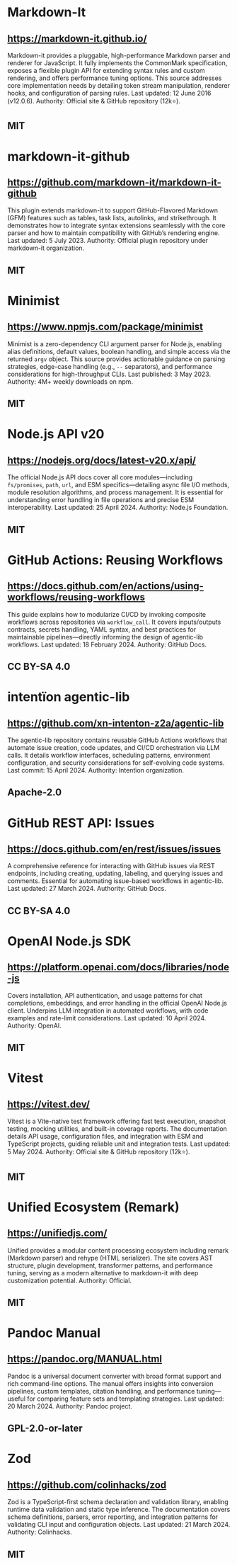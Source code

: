 # Markdown-It
## https://markdown-it.github.io/
Markdown-it provides a pluggable, high-performance Markdown parser and renderer for JavaScript. It fully implements the CommonMark specification, exposes a flexible plugin API for extending syntax rules and custom rendering, and offers performance tuning options. This source addresses core implementation needs by detailing token stream manipulation, renderer hooks, and configuration of parsing rules. Last updated: 12 June 2016 (v12.0.6). Authority: Official site & GitHub repository (12k⭐).
## MIT

# markdown-it-github
## https://github.com/markdown-it/markdown-it-github
This plugin extends markdown-it to support GitHub-Flavored Markdown (GFM) features such as tables, task lists, autolinks, and strikethrough. It demonstrates how to integrate syntax extensions seamlessly with the core parser and how to maintain compatibility with GitHub’s rendering engine. Last updated: 5 July 2023. Authority: Official plugin repository under markdown-it organization.
## MIT

# Minimist
## https://www.npmjs.com/package/minimist
Minimist is a zero-dependency CLI argument parser for Node.js, enabling alias definitions, default values, boolean handling, and simple access via the returned `argv` object. This source provides actionable guidance on parsing strategies, edge-case handling (e.g., `--` separators), and performance considerations for high-throughput CLIs. Last published: 3 May 2023. Authority: 4M+ weekly downloads on npm.
## MIT

# Node.js API v20
## https://nodejs.org/docs/latest-v20.x/api/
The official Node.js API docs cover all core modules—including `fs/promises`, `path`, `url`, and ESM specifics—detailing async file I/O methods, module resolution algorithms, and process management. It is essential for understanding error handling in file operations and precise ESM interoperability. Last updated: 25 April 2024. Authority: Node.js Foundation.
## MIT

# GitHub Actions: Reusing Workflows
## https://docs.github.com/en/actions/using-workflows/reusing-workflows
This guide explains how to modularize CI/CD by invoking composite workflows across repositories via `workflow_call`. It covers inputs/outputs contracts, secrets handling, YAML syntax, and best practices for maintainable pipelines—directly informing the design of agentic-lib workflows. Last updated: 18 February 2024. Authority: GitHub Docs.
## CC BY-SA 4.0

# intentïon agentic-lib
## https://github.com/xn-intenton-z2a/agentic-lib
The agentic-lib repository contains reusable GitHub Actions workflows that automate issue creation, code updates, and CI/CD orchestration via LLM calls. It details workflow interfaces, scheduling patterns, environment configuration, and security considerations for self-evolving code systems. Last commit: 15 April 2024. Authority: Intentïon organization.
## Apache-2.0

# GitHub REST API: Issues
## https://docs.github.com/en/rest/issues/issues
A comprehensive reference for interacting with GitHub issues via REST endpoints, including creating, updating, labeling, and querying issues and comments. Essential for automating issue-based workflows in agentic-lib. Last updated: 27 March 2024. Authority: GitHub Docs.
## CC BY-SA 4.0

# OpenAI Node.js SDK
## https://platform.openai.com/docs/libraries/node-js
Covers installation, API authentication, and usage patterns for chat completions, embeddings, and error handling in the official OpenAI Node.js client. Underpins LLM integration in automated workflows, with code examples and rate-limit considerations. Last updated: 10 April 2024. Authority: OpenAI.
## MIT

# Vitest
## https://vitest.dev/
Vitest is a Vite-native test framework offering fast test execution, snapshot testing, mocking utilities, and built-in coverage reports. The documentation details API usage, configuration files, and integration with ESM and TypeScript projects, guiding reliable unit and integration tests. Last updated: 5 May 2024. Authority: Official site & GitHub repository (12k⭐).
## MIT

# Unified Ecosystem (Remark)
## https://unifiedjs.com/
Unified provides a modular content processing ecosystem including remark (Markdown parser) and rehype (HTML serializer). The site covers AST structure, plugin development, transformer patterns, and performance tuning, serving as a modern alternative to markdown-it with deep customization potential. Authority: Official.
## MIT

# Pandoc Manual
## https://pandoc.org/MANUAL.html
Pandoc is a universal document converter with broad format support and rich command-line options. The manual offers insights into conversion pipelines, custom templates, citation handling, and performance tuning—useful for comparing feature sets and templating strategies. Last updated: 20 March 2024. Authority: Pandoc project.
## GPL-2.0-or-later

# Zod
## https://github.com/colinhacks/zod
Zod is a TypeScript-first schema declaration and validation library, enabling runtime data validation and static type inference. The documentation covers schema definitions, parsers, error reporting, and integration patterns for validating CLI input and configuration objects. Last updated: 21 March 2024. Authority: Colinhacks.
## MIT